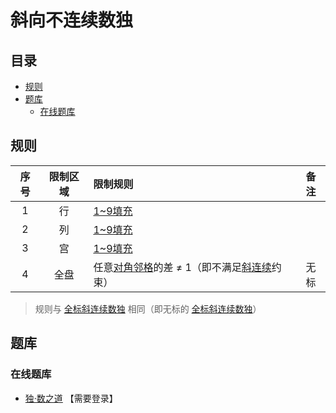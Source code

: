 # 斜向不连续数独
<!-- START doctoc generated TOC please keep comment here to allow auto update -->
<!-- DON'T EDIT THIS SECTION, INSTEAD RE-RUN doctoc TO UPDATE -->
## 目录

- [规则](#%E8%A7%84%E5%88%99)
- [题库](#%E9%A2%98%E5%BA%93)
  - [在线题库](#%E5%9C%A8%E7%BA%BF%E9%A2%98%E5%BA%93)

<!-- END doctoc generated TOC please keep comment here to allow auto update -->

## 规则

| 序号 | 限制区域 | 限制规则 | 备注 |
| :---: | :---: | :--- | :---: |
| 1 | 行 | [1~9填充] | |
| 2 | 列 | [1~9填充] | |
| 3 | 宫 | [1~9填充] | |
| 4 | 全盘 | 任意[对角邻格]的差 ≠ 1（即不满足[斜连续]约束） | 无标 |

> 规则与 [全标斜连续数独] 相同（即无标的 [全标斜连续数独]）

## 题库

### 在线题库

- [独·数之道](http://www.sudokufans.org.cn/lx/game.index.php?type=ncx) 【需要登录】

[全标斜连续数独]: 全标斜连续数独.md
[1~9填充]: ../../../../../../rules/rules.md#1to9填充
[斜连续]: ../../../../../../rules/rules.md#斜连续
[对角邻格]: ../../../../../../rules/rules.md#对角邻格
